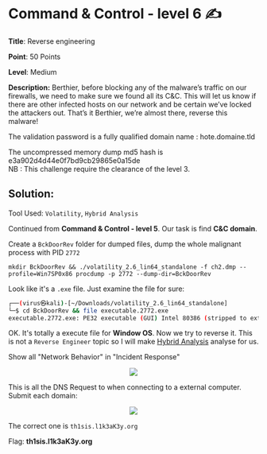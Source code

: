 # Command & Control - level 6 ✍

**Title**: Reverse engineering

**Point**: 50 Points

**Level**: Medium

**Description:** Berthier, before blocking any of the malware’s traffic on our firewalls, we need to make sure we found all its C&C. This will let us know if there are other infected hosts on our network and be certain we’ve locked the attackers out. That’s it Berthier, we’re almost there, reverse this malware!

The validation password is a fully qualified domain name : hote.domaine.tld

The uncompressed memory dump md5 hash is e3a902d4d44e0f7bd9cb29865e0a15de<br>
NB : This challenge require the clearance of the level 3.

## Solution:

Tool Used: `Volatility`, `Hybrid Analysis`

Continued from **Command & Control - level 5**. Our task is find **C&C domain**.

Create a `BckDoorRev` folder for dumped files, dump the whole malignant process with PID `2772` 

```
mkdir BckDoorRev && ./volatility_2.6_lin64_standalone -f ch2.dmp --profile=Win7SP0x86 procdump -p 2772 --dump-dir=BckDoorRev
```

Look like it's a `.exe` file. Just examine the file for sure:

```bash
┌──(virus㉿kali)-[~/Downloads/volatility_2.6_lin64_standalone]
└─$ cd BckDoorRev && file executable.2772.exe
executable.2772.exe: PE32 executable (GUI) Intel 80386 (stripped to external PDB), for MS Windows
```

OK. It's totally a execute file for **Window OS**. Now we try to reverse it. This is not a `Reverse Engineer` topic so I will make [Hybrid Analysis](https://www.hybrid-analysis.com/) analyse for us.

Show all "Network Behavior" in "Incident Response"

<p align="center"><img src="https://user-images.githubusercontent.com/48288606/160988180-2da4f907-4c7a-485a-930c-422f652c8b10.png"></p>

This is all the DNS Request to when connecting to a external computer. Submit each domain:

<p align="center"><img src="https://user-images.githubusercontent.com/48288606/160988637-991c5ee5-ec21-423e-8904-f3221937d52c.png"></p>

The correct one is `th1sis.l1k3aK3y.org`

Flag: **th1sis.l1k3aK3y.org**



